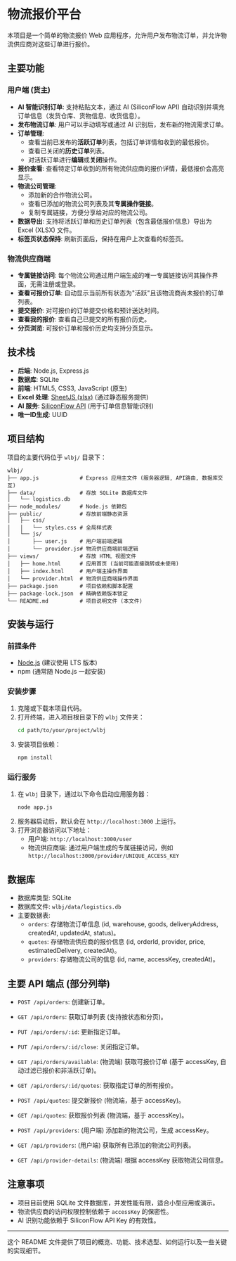 # 物流报价平台

本项目是一个简单的物流报价 Web 应用程序，允许用户发布物流订单，并允许物流供应商对这些订单进行报价。

## 主要功能

### 用户端 (货主)
- **AI 智能识别订单**: 支持粘贴文本，通过 AI (SiliconFlow API) 自动识别并填充订单信息（发货仓库、货物信息、收货信息）。
- **发布物流订单**: 用户可以手动填写或通过 AI 识别后，发布新的物流需求订单。
- **订单管理**:
    - 查看当前已发布的**活跃订单**列表，包括订单详情和收到的最低报价。
    - 查看已关闭的**历史订单**列表。
    - 对活跃订单进行**编辑**或**关闭**操作。
- **报价查看**: 查看特定订单收到的所有物流供应商的报价详情，最低报价会高亮显示。
- **物流公司管理**:
    - 添加新的合作物流公司。
    - 查看已添加的物流公司列表及其**专属操作链接**。
    - 复制专属链接，方便分享给对应的物流公司。
- **数据导出**: 支持将活跃订单和历史订单列表（包含最低报价信息）导出为 Excel (XLSX) 文件。
- **标签页状态保持**: 刷新页面后，保持在用户上次查看的标签页。

### 物流供应商端
- **专属链接访问**: 每个物流公司通过用户端生成的唯一专属链接访问其操作界面，无需注册或登录。
- **查看可报价订单**: 自动显示当前所有状态为"活跃"且该物流商尚未报价的订单列表。
- **提交报价**: 对可报价的订单提交价格和预计送达时间。
- **查看我的报价**: 查看自己已提交的所有报价历史。
- **分页浏览**: 可报价订单和报价历史均支持分页显示。

## 技术栈

- **后端**: Node.js, Express.js
- **数据库**: SQLite
- **前端**: HTML5, CSS3, JavaScript (原生)
- **Excel 处理**: [SheetJS (xlsx)](https://sheetjs.com/) (通过静态服务提供)
- **AI 服务**: [SiliconFlow API](https://siliconflow.cn/) (用于订单信息智能识别)
- **唯一ID生成**: UUID

## 项目结构

项目的主要代码位于 `wlbj/` 目录下：

```
wlbj/
├── app.js             # Express 应用主文件 (服务器逻辑, API路由, 数据库交互)
├── data/              # 存放 SQLite 数据库文件
│   └── logistics.db
├── node_modules/      # Node.js 依赖包
├── public/            # 存放前端静态资源
│   ├── css/
│   │   └── styles.css # 全局样式表
│   └── js/
│       ├── user.js    # 用户端前端逻辑
│       └── provider.js# 物流供应商端前端逻辑
├── views/             # 存放 HTML 视图文件
│   ├── home.html      # 应用首页 (当前可能直接跳转或未使用)
│   ├── index.html     # 用户端主操作界面
│   └── provider.html  # 物流供应商端操作界面
├── package.json       # 项目依赖和脚本配置
├── package-lock.json  # 精确依赖版本锁定
└── README.md          # 项目说明文件 (本文件)
```

## 安装与运行

### 前提条件
- [Node.js](https://nodejs.org/) (建议使用 LTS 版本)
- npm (通常随 Node.js 一起安装)

### 安装步骤
1. 克隆或下载本项目代码。
2. 打开终端，进入项目根目录下的 `wlbj` 文件夹：
   ```bash
   cd path/to/your/project/wlbj
   ```
3. 安装项目依赖：
   ```bash
   npm install
   ```

### 运行服务
1. 在 `wlbj` 目录下，通过以下命令启动应用服务器：
   ```bash
   node app.js
   ```
2. 服务器启动后，默认会在 `http://localhost:3000` 上运行。
3. 打开浏览器访问以下地址：
    - 用户端: `http://localhost:3000/user`
    - 物流供应商端: 通过用户端生成的专属链接访问，例如 `http://localhost:3000/provider/UNIQUE_ACCESS_KEY`

## 数据库

- 数据库类型: SQLite
- 数据库文件: `wlbj/data/logistics.db`
- 主要数据表:
    - `orders`: 存储物流订单信息 (id, warehouse, goods, deliveryAddress, createdAt, updatedAt, status)。
    - `quotes`: 存储物流供应商的报价信息 (id, orderId, provider, price, estimatedDelivery, createdAt)。
    - `providers`: 存储物流公司的信息 (id, name, accessKey, createdAt)。

## 主要 API 端点 (部分列举)

- `POST /api/orders`: 创建新订单。
- `GET /api/orders`: 获取订单列表 (支持按状态和分页)。
- `PUT /api/orders/:id`: 更新指定订单。
- `PUT /api/orders/:id/close`: 关闭指定订单。
- `GET /api/orders/available`: (物流端) 获取可报价订单 (基于 accessKey, 自动过滤已报价和非活跃订单)。
- `GET /api/orders/:id/quotes`: 获取指定订单的所有报价。

- `POST /api/quotes`: 提交新报价 (物流端，基于 accessKey)。
- `GET /api/quotes`: 获取报价列表 (物流端，基于 accessKey)。

- `POST /api/providers`: (用户端) 添加新的物流公司，生成 accessKey。
- `GET /api/providers`: (用户端) 获取所有已添加的物流公司列表。
- `GET /api/provider-details`: (物流端) 根据 accessKey 获取物流公司信息。

## 注意事项
- 项目目前使用 SQLite 文件数据库，并发性能有限，适合小型应用或演示。
- 物流供应商的访问权限控制依赖于 `accessKey` 的保密性。
- AI 识别功能依赖于 SiliconFlow API Key 的有效性。

---

这个 README 文件提供了项目的概览、功能、技术选型、如何运行以及一些关键的实现细节。